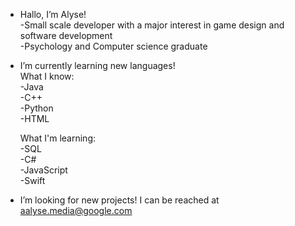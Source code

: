 - Hallo, I’m Alyse!
<br>-Small scale developer with a major interest in game design and software development 
<br>-Psychology and Computer science graduate

- I’m currently learning new languages!
<br> What I know:
<br>-Java
<br>-C++
<br>-Python
<br>-HTML

	What I'm learning:
<br>	-SQL
<br>-C#
<br>-JavaScript
<br>-Swift

- I’m looking for new projects! I can be reached at aalyse.media@google.com
<!---
AAlyse/AAlyse is a ✨ special ✨ repository because its `README.md` (this file) appears on your GitHub profile.
You can click the Preview link to take a look at your changes.
--->
